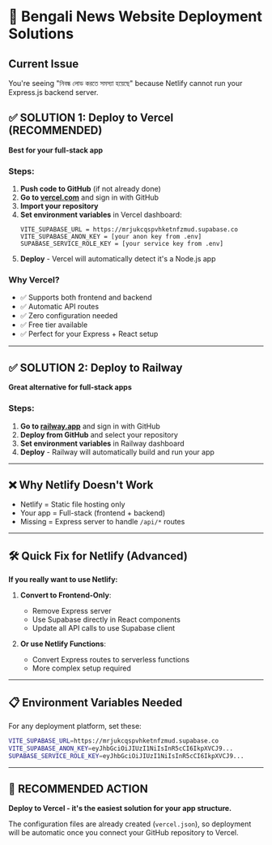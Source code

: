 # 🚀 Bengali News Website Deployment Solutions

## Current Issue
You're seeing "নিবন্ধ লোড করতে সমস্যা হয়েছে" because Netlify cannot run your Express.js backend server.

## ✅ SOLUTION 1: Deploy to Vercel (RECOMMENDED)
**Best for your full-stack app**

### Steps:
1. **Push code to GitHub** (if not already done)
2. **Go to [vercel.com](https://vercel.com)** and sign in with GitHub
3. **Import your repository**
4. **Set environment variables** in Vercel dashboard:
   ```
   VITE_SUPABASE_URL = https://mrjukcqspvhketnfzmud.supabase.co
   VITE_SUPABASE_ANON_KEY = [your anon key from .env]
   SUPABASE_SERVICE_ROLE_KEY = [your service key from .env]
   ```
5. **Deploy** - Vercel will automatically detect it's a Node.js app

### Why Vercel?
- ✅ Supports both frontend and backend
- ✅ Automatic API routes
- ✅ Zero configuration needed
- ✅ Free tier available
- ✅ Perfect for your Express + React setup

---

## ✅ SOLUTION 2: Deploy to Railway
**Great alternative for full-stack apps**

### Steps:
1. **Go to [railway.app](https://railway.app)** and sign in with GitHub
2. **Deploy from GitHub** and select your repository
3. **Set environment variables** in Railway dashboard
4. **Deploy** - Railway will automatically build and run your app

---

## ❌ Why Netlify Doesn't Work
- Netlify = Static file hosting only
- Your app = Full-stack (frontend + backend)
- Missing = Express server to handle `/api/*` routes

---

## 🛠️ Quick Fix for Netlify (Advanced)
**If you really want to use Netlify:**

1. **Convert to Frontend-Only**:
   - Remove Express server
   - Use Supabase directly in React components
   - Update all API calls to use Supabase client

2. **Or use Netlify Functions**:
   - Convert Express routes to serverless functions
   - More complex setup required

---

## 📋 Environment Variables Needed
For any deployment platform, set these:

```bash
VITE_SUPABASE_URL=https://mrjukcqspvhketnfzmud.supabase.co
VITE_SUPABASE_ANON_KEY=eyJhbGciOiJIUzI1NiIsInR5cCI6IkpXVCJ9...
SUPABASE_SERVICE_ROLE_KEY=eyJhbGciOiJIUzI1NiIsInR5cCI6IkpXVCJ9...
```

---

## 🎯 RECOMMENDED ACTION
**Deploy to Vercel - it's the easiest solution for your app structure.**

The configuration files are already created (`vercel.json`), so deployment will be automatic once you connect your GitHub repository to Vercel.